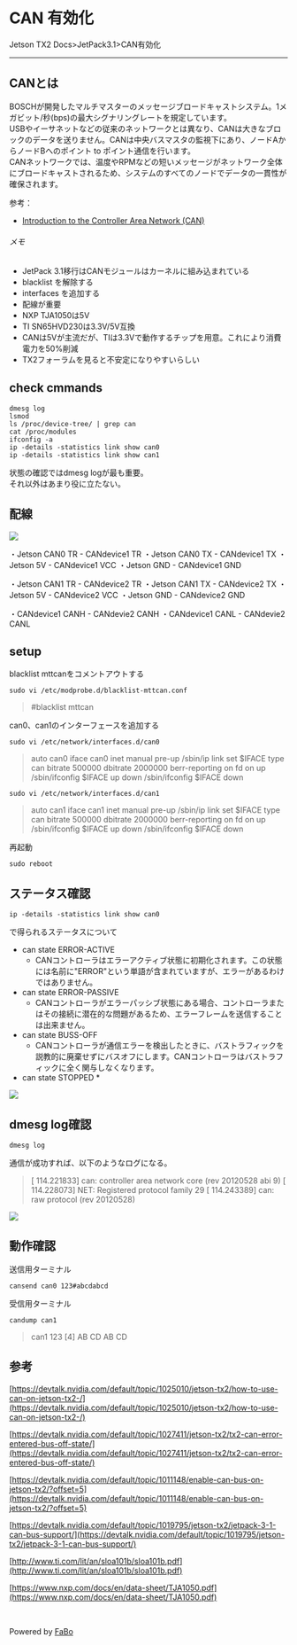# CAN 有効化
Jetson TX2 Docs>JetPack3.1>CAN有効化
<hr>

## CANとは
BOSCHが開発したマルチマスターのメッセージブロードキャストシステム。1メガビット/秒(bps)の最大シグナリングレートを規定しています。<br>
USBやイーサネットなどの従来のネットワークとは異なり、CANは大きなブロックのデータを送りません。CANは中央バスマスタの監視下にあり、ノードAからノードBへのポイント to ポイント通信を行います。<br>
CANネットワークでは、温度やRPMなどの短いメッセージがネットワーク全体にブロードキャストされるため、システムのすべてのノードでデータの一貫性が確保されます。

参考：
* [Introduction to the Controller Area Network (CAN)](http://www.ti.com/lit/an/sloa101b/sloa101b.pdf)

###### メモ
* JetPack 3.1移行はCANモジュールはカーネルに組み込まれている
* blacklist を解除する
* interfaces を追加する
* 配線が重要
* NXP TJA1050は5V
* TI SN65HVD230は3.3V/5V互換
* CANは5Vが主流だが、TIは3.3Vで動作するチップを用意。これにより消費電力を50%削減
* TX2フォーラムを見ると不安定になりやすいらしい

## check cmmands
```
dmesg log
lsmod
ls /proc/device-tree/ | grep can
cat /proc/modules
ifconfig -a
ip -details -statistics link show can0
ip -details -statistics link show can1
```
状態の確認ではdmesg logが最も重要。<br>
それ以外はあまり役に立たない。

## 配線
![](./img/can.jpg)  

・Jetson CAN0 TR - CANdevice1 TR
・Jetson CAN0 TX - CANdevice1 TX
・Jetson 5V - CANdevice1 VCC 
・Jetson GND - CANdevice1 GND

・Jetson CAN1 TR - CANdevice2 TR
・Jetson CAN1 TX - CANdevice2 TX
・Jetson 5V - CANdevice2 VCC 
・Jetson GND - CANdevice2 GND

・CANdevice1 CANH - CANdevie2 CANH
・CANdevice1 CANL - CANdevie2 CANL


## setup
blacklist mttcanをコメントアウトする
```
sudo vi /etc/modprobe.d/blacklist-mttcan.conf
```
> #blacklist mttcan


can0、can1のインターフェースを追加する
```
sudo vi /etc/network/interfaces.d/can0
```
>auto can0
>iface can0 inet manual
>pre-up /sbin/ip link set $IFACE type can bitrate 500000 dbitrate 2000000 berr-reporting on fd on
>up /sbin/ifconfig $IFACE up
>down /sbin/ifconfig $IFACE down

```
sudo vi /etc/network/interfaces.d/can1
```
>auto can1
>iface can1 inet manual
>pre-up /sbin/ip link set $IFACE type can bitrate 500000 dbitrate 2000000 berr-reporting on fd on
>up /sbin/ifconfig $IFACE up
>down /sbin/ifconfig $IFACE down

再起動
```
sudo reboot
```


## ステータス確認
```
ip -details -statistics link show can0
```
で得られるステータスについて
* can state ERROR-ACTIVE
  * CANコントローラはエラーアクティブ状態に初期化されます。この状態には名前に"ERROR"という単語が含まれていますが、エラーがあるわけではありません。
* can state ERROR-PASSIVE
  * CANコントローラがエラーパッシブ状態にある場合、コントローラまたはその接続に潜在的な問題があるため、エラーフレームを送信することは出来ません。
* can state BUSS-OFF
  * CANコントローラが通信エラーを検出したときに、バストラフィックを説教的に廃棄せずにバスオフにします。CANコントローラはバストラフィックに全く関与しなくなります。
* can state STOPPED
  * 

![](./img/can-status.jpg)  


## dmesg log確認
```
dmesg log
```
通信が成功すれば、以下のようなログになる。
>[   114.221833] can: controller area network core (rev 20120528 abi 9)
>[   114.228073] NET: Registered protocol family 29
>[   114.243389] can: raw protocol (rev 20120528)

![](./img/can-dmesg.jpg)  


## 動作確認
送信用ターミナル
```
cansend can0 123#abcdabcd
```
受信用ターミナル
```
candump can1
```
>  can1  123   [4]  AB CD AB CD


## 参考
[https://devtalk.nvidia.com/default/topic/1025010/jetson-tx2/how-to-use-can-on-jetson-tx2-/](https://devtalk.nvidia.com/default/topic/1025010/jetson-tx2/how-to-use-can-on-jetson-tx2-/)

[https://devtalk.nvidia.com/default/topic/1027411/jetson-tx2/tx2-can-error-entered-bus-off-state/](https://devtalk.nvidia.com/default/topic/1027411/jetson-tx2/tx2-can-error-entered-bus-off-state/)

[https://devtalk.nvidia.com/default/topic/1011148/enable-can-bus-on-jetson-tx2/?offset=5](https://devtalk.nvidia.com/default/topic/1011148/enable-can-bus-on-jetson-tx2/?offset=5)

[https://devtalk.nvidia.com/default/topic/1019795/jetson-tx2/jetpack-3-1-can-bus-support/](https://devtalk.nvidia.com/default/topic/1019795/jetson-tx2/jetpack-3-1-can-bus-support/)

[http://www.ti.com/lit/an/sloa101b/sloa101b.pdf](http://www.ti.com/lit/an/sloa101b/sloa101b.pdf)

[https://www.nxp.com/docs/en/data-sheet/TJA1050.pdf](https://www.nxp.com/docs/en/data-sheet/TJA1050.pdf)


<br>

Powered by [FaBo](http://www.fabo.io)